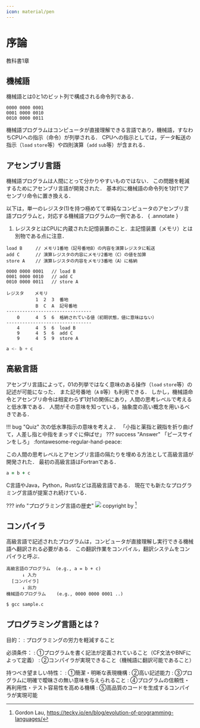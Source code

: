 ```yaml
---
icon: material/pen
---
```

<!--
hi-lock: (("^!!!.*" (0 "hi-red-b" t)))
hi-lock: (("^\\?\\?\\?.*" (0 "hi-red-b" t)))
hi-lock: end
-->

# 序論
<span class="md-tag">教科書1章</span>


## 機械語
機械語とは0と1のビット列で構成される命令列である．


```title="機械語プログラムの一例"
0000 0000 0001
0001 0000 0010
0010 0000 0011
```
機械語プログラムはコンピュータが直接理解できる言語であり，機械語，すなわちCPUへの指示（命令）が列挙される．
CPUへの指示としては，データ転送の指示（`load` `store`等）や四則演算（`add` `sub`等）が含まれる．


## アセンブリ言語
機械語プログラムは人間にとって分かりやすいものではない．
この問題を軽減するためにアセンブリ言語が開発された．
基本的に機械語の命令列を1対1でアセンブリ命令に置き換える．

以下は，単一のレジスタ(1)を持つ極めてて単純なコンピュータのアセンブリ言語プログラムと，対応する機械語プログラムの一例である．
{ .annotate }

1. レジスタとはCPUに内蔵された記憶装置のこと．主記憶装置（メモリ）とは別物である点に注意．

```title="単純なアセンブリ言語プログラム"
load B     // メモリ1番地（記号番地B）の内容を演算レジスタに転送
add C      // 演算レジスタの内容にメモリ2番地（C）の値を加算
store A    // 演算レジスタの内容をメモリ3番地（A）に格納
```


```bin title="対応する機械語プログラム"
0000 0000 0001   // load B
0001 0000 0010   // add C
0010 0000 0011   // store A
```

```title="上記プログラムの挙動"
レジスタ    メモリ
           1  2  3  番地
           B  C  A  記号番地
--------------------------------
    0      4  5  6  格納されている値（初期状態，値に意味はない）
--------------------------------
    4      4  5  6  load B  
    9      4  5  6  add C   
    9      4  5  9  store A 
```

```c title="上記プログラムで実現したい操作"
a <- b + c
```



## 高級言語
アセンブリ言語によって，01の列挙ではなく意味のある操作（`load` `store`等）の記述が可能になった．
また記号番地（`A` `B`等）も利用できる．
しかし，機械語命令とアセンブリ命令は相変わらず1対1の関係にあり，人間の思考レベルで考えると低水準である．
人間がその意味を知っている，抽象度の高い概念を用いるべきである．

!!! bug "Quiz"
    次の低水準指示の意味を考えよ．
    「小指と薬指と親指を折り曲げて，人差し指と中指をまっすぐに伸ばせ」
    ??? success "Answer"
        「ピースサインをしろ」 :fontawesome-regular-hand-peace:

この人間の思考レベルとアセンブリ言語の隔たりを埋める方法として高級言語が開発された．
最初の高級言語はFortranである．

```fortran title="Fortranによる加算プログラム"
a = b + c
```

C言語やJava，Python，Rustなどは高級言語である．
現在でも新たなプログラミング言語が提案され続けている．
<!-- 昨今のソフトウェア開発のほとんどは高級言語が利用される．-->

??? info "プログラミング言語の歴史"
    ![](https://asset-cdn.tecky.io/2021/10/20/programming_languages_family_trees_uid_616fd206b9de0.png)
    copyright by [^1]

[^1]: Gordon Lau, https://tecky.io/en/blog/evolution-of-programming-languages/

## コンパイラ

高級言語で記述されたプログラムは，コンピュータが直接理解し実行できる機械語へ翻訳される必要がある．
この翻訳作業をコンパイル，翻訳システムをコンパイラと呼ぶ．
```title="コンパイルの流れ"
高級言語のプログラム  (e.g., a = b + c)
      ↓ 入力
  [コンパイラ]
      ↓ 出力
機械語のプログラム    (e.g., 0000 0000 0001 ..)
```

```sh title="Cプログラムのコンパイル"
$ gcc sample.c
```


## プログラミング言語とは？

目的：
:   プログラミングの労力を軽減すること

必須条件：
:   ①プログラムを書く記法が定義されていること（CF文法やBNFによって定義）
:   ②コンパイラが実現できること（機械語に翻訳可能であること）

持つべき望ましい特性：
:   ①簡潔・明晰な表現機構
:   ②高い記述能力
:   ③プログラムに明確で曖昧さの無い意味を与えられること
:   ④プログラムの信頼性・再利用性・テスト容易性を高める機構
:   ⑤高品質のコードを生成するコンパイラが実現可能
